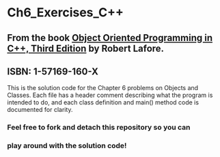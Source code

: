 # Ch6_Exercises_C++
## From the book <ins>Object Oriented Programming in C++, Third Edition</ins> by Robert Lafore.
## ISBN: 1-57169-160-X

This is the solution code for the Chapter 6 problems on Objects and Classes.
Each file has a header comment describing what the program is intended to do,
and each class definition and main() method code is documented for clarity.

### Feel free to fork and detach this repository so you can 
### play around with the solution code!
